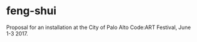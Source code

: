 # feng-shui
Proposal for an installation at the City of Palo Alto Code:ART Festival, June 1-3 2017.
